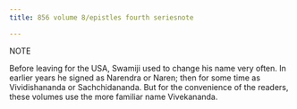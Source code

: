 ```yaml
---
title: 856 volume 8/epistles fourth seriesnote

---
```

  

NOTE

Before leaving for the USA, Swamiji used to change his name very often.
In earlier years he signed as Narendra or Naren; then for some time as
Vividishananda or Sachchidananda. But for the convenience of the
readers, these volumes use the more familiar name Vivekananda.